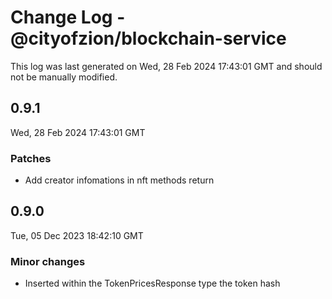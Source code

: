 # Change Log - @cityofzion/blockchain-service

This log was last generated on Wed, 28 Feb 2024 17:43:01 GMT and should not be manually modified.

## 0.9.1
Wed, 28 Feb 2024 17:43:01 GMT

### Patches

- Add creator infomations in nft methods return

## 0.9.0
Tue, 05 Dec 2023 18:42:10 GMT

### Minor changes

- Inserted within the TokenPricesResponse type the token hash

